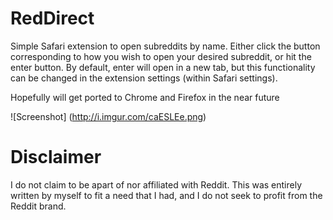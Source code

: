 RedDirect
=========

Simple Safari extension to open subreddits by name. Either click the button corresponding to how you wish to open your desired subreddit, or hit the enter button. By default, enter will open in a new tab, but this functionality can be changed in the extension settings (within Safari settings).

Hopefully will get ported to Chrome and Firefox in the near future

![Screenshot]
(http://i.imgur.com/caESLEe.png)

Disclaimer
==========
I do not claim to be apart of nor affiliated with Reddit. This was entirely written by myself to fit a need that I had, and I do not seek to profit from the Reddit brand.
